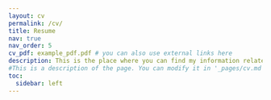 ```yaml
---
layout: cv
permalink: /cv/
title: Resume
nav: true
nav_order: 5
cv_pdf: example_pdf.pdf # you can also use external links here
description: This is the place where you can find my information related to my work and experiences. 
#This is a description of the page. You can modify it in '_pages/cv.md'. You can also change or remove the top pdf download button.
toc:
  sidebar: left
---
```

